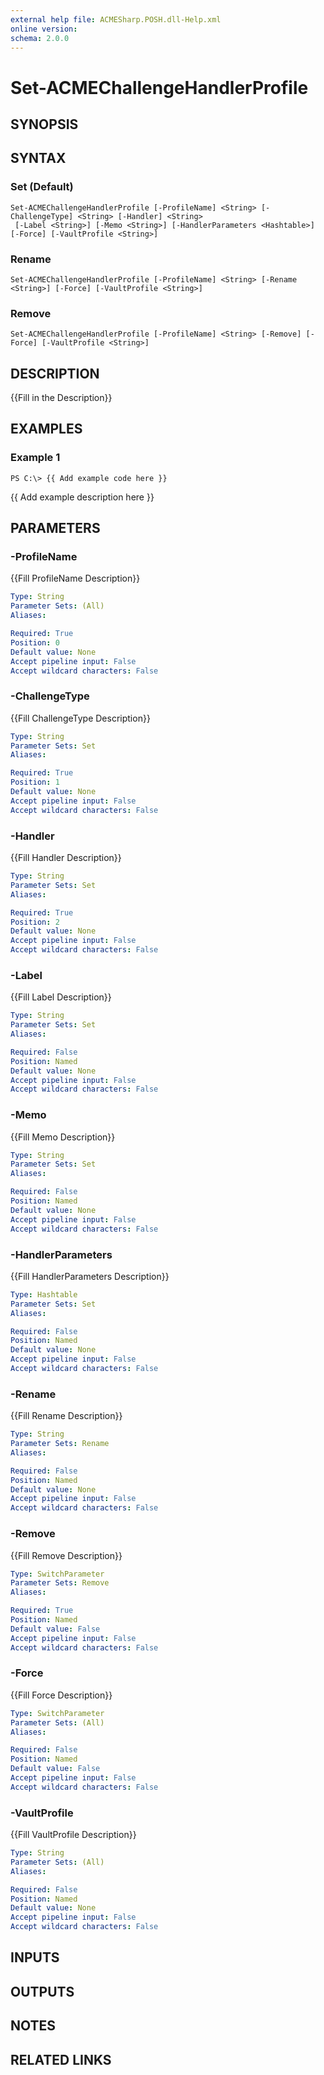 ```yaml
---
external help file: ACMESharp.POSH.dll-Help.xml
online version: 
schema: 2.0.0
---
```


# Set-ACMEChallengeHandlerProfile

## SYNOPSIS

## SYNTAX

### Set (Default)
```
Set-ACMEChallengeHandlerProfile [-ProfileName] <String> [-ChallengeType] <String> [-Handler] <String>
 [-Label <String>] [-Memo <String>] [-HandlerParameters <Hashtable>] [-Force] [-VaultProfile <String>]
```

### Rename
```
Set-ACMEChallengeHandlerProfile [-ProfileName] <String> [-Rename <String>] [-Force] [-VaultProfile <String>]
```

### Remove
```
Set-ACMEChallengeHandlerProfile [-ProfileName] <String> [-Remove] [-Force] [-VaultProfile <String>]
```

## DESCRIPTION
{{Fill in the Description}}

## EXAMPLES

### Example 1
```
PS C:\> {{ Add example code here }}
```

{{ Add example description here }}

## PARAMETERS

### -ProfileName
{{Fill ProfileName Description}}

```yaml
Type: String
Parameter Sets: (All)
Aliases: 

Required: True
Position: 0
Default value: None
Accept pipeline input: False
Accept wildcard characters: False
```

### -ChallengeType
{{Fill ChallengeType Description}}

```yaml
Type: String
Parameter Sets: Set
Aliases: 

Required: True
Position: 1
Default value: None
Accept pipeline input: False
Accept wildcard characters: False
```

### -Handler
{{Fill Handler Description}}

```yaml
Type: String
Parameter Sets: Set
Aliases: 

Required: True
Position: 2
Default value: None
Accept pipeline input: False
Accept wildcard characters: False
```

### -Label
{{Fill Label Description}}

```yaml
Type: String
Parameter Sets: Set
Aliases: 

Required: False
Position: Named
Default value: None
Accept pipeline input: False
Accept wildcard characters: False
```

### -Memo
{{Fill Memo Description}}

```yaml
Type: String
Parameter Sets: Set
Aliases: 

Required: False
Position: Named
Default value: None
Accept pipeline input: False
Accept wildcard characters: False
```

### -HandlerParameters
{{Fill HandlerParameters Description}}

```yaml
Type: Hashtable
Parameter Sets: Set
Aliases: 

Required: False
Position: Named
Default value: None
Accept pipeline input: False
Accept wildcard characters: False
```

### -Rename
{{Fill Rename Description}}

```yaml
Type: String
Parameter Sets: Rename
Aliases: 

Required: False
Position: Named
Default value: None
Accept pipeline input: False
Accept wildcard characters: False
```

### -Remove
{{Fill Remove Description}}

```yaml
Type: SwitchParameter
Parameter Sets: Remove
Aliases: 

Required: True
Position: Named
Default value: False
Accept pipeline input: False
Accept wildcard characters: False
```

### -Force
{{Fill Force Description}}

```yaml
Type: SwitchParameter
Parameter Sets: (All)
Aliases: 

Required: False
Position: Named
Default value: False
Accept pipeline input: False
Accept wildcard characters: False
```

### -VaultProfile
{{Fill VaultProfile Description}}

```yaml
Type: String
Parameter Sets: (All)
Aliases: 

Required: False
Position: Named
Default value: None
Accept pipeline input: False
Accept wildcard characters: False
```

## INPUTS

## OUTPUTS

## NOTES

## RELATED LINKS

